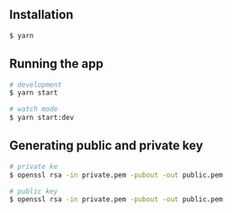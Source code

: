 ## Installation

```bash
$ yarn
```

## Running the app

```bash
# development
$ yarn start

# watch mode
$ yarn start:dev
```

## Generating public and private key 

```bash
# private ke
$ openssl rsa -in private.pem -pubout -out public.pem

# public key
$ openssl rsa -in private.pem -pubout -out public.pem
```
